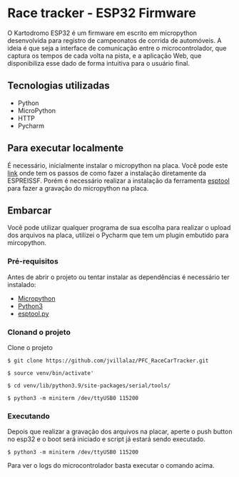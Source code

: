 # Race tracker - ESP32 Firmware

O Kartodromo ESP32 é um firmware em escrito em micropython desenvolvida para registro de campeonatos de corrida de automóveis. 
A ideia é que seja a interface de comunicação entre o microcontrolador, que captura os tempos de cada volta na pista, e a aplicação Web, que disponibiliza
esse dado de forma intuitiva para o usuário final.

## Tecnologias utilizadas
 * Python
 * MicroPython
 * HTTP
 * Pycharm

## Para executar localmente
 É necessário, inicialmente instalar o micropython na placa.
 Você pode este [link](https://micropython.org/download/esp32/) onde tem os passos de como fazer a instalação diretamente da ESPREISSF.
 Porém é necessário realizar a instalação da ferramenta [esptool](https://docs.espressif.com/projects/esptool/en/latest/esp32/) para fazer a gravação do micropython na placa.
 
## Embarcar
  Você pode utilizar qualquer programa de sua escolha para realizar o upload dos arquivos na placa, utilizei o Pycharm que tem um plugin embutido para mircopython.
 
### Pré-requisitos 
 Antes de abrir o projeto ou tentar instalar as dependências é necessário ter instalado:
  * [Micropython](https://micropython.org/download/esp32/)
  * [Python3](https://www.python.org/downloads/)
  * [esptool.py](https://docs.espressif.com/projects/esptool/en/latest/esp32/)

### Clonand o projeto
Clone o projeto 

  `$ git clone https://github.com/jvillalaz/PFC_RaceCarTracker.git`
  
   `$ source venv/bin/activate'`
   
   `$ cd venv/lib/python3.9/site-packages/serial/tools/`
   
   `$ python3 -m miniterm /dev/ttyUSB0 115200`
   
### Executando
  Depois que realizar a gravação dos arquivos na placar, aperte o push button no esp32 e o boot será iniciado e script já estará sendo executado.
  
   `$ python3 -m miniterm /dev/ttyUSB0 115200`
   
   Para ver o logs do microcontrolador basta executar o comando acima.
